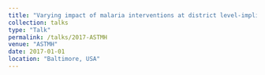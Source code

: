 ```yaml
---
title: "Varying impact of malaria interventions at district level-implications of a mathematical model for strategic planning"
collection: talks
type: "Talk"
permalink: /talks/2017-ASTMH
venue: "ASTMH"
date: 2017-01-01
location: "Baltimore, USA"
---
```


